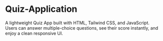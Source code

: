 # Quiz-Application
A lightweight Quiz App built with HTML, Tailwind CSS, and JavaScript. Users can answer multiple-choice questions, see their score instantly, and enjoy a clean responsive UI.

